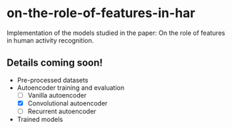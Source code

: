# on-the-role-of-features-in-har
Implementation of the models studied in the paper: On the role of features in human activity recognition.

## Details coming soon!
 - Pre-processed datasets
 - Autoencoder training and evaluation
     - [ ] Vanilla autoencoder
     - [x] Convolutional autoencoder
     - [ ] Recurrent autoencoder
 - Trained models
